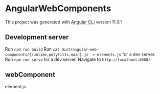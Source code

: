 # AngularWebComponents

This project was generated with [Angular CLI](https://github.com/angular/angular-cli) version 11.0.1

## Development server

Run `npm run build`
Run `cat dist/angular-web-components/{runtime,polyfills,main}.js  > elements.js` for a dev server. 
Run `npm run serve` for a dev server. 
Navigate to `http://localhost:8080/`.

## webComponent

element.js
